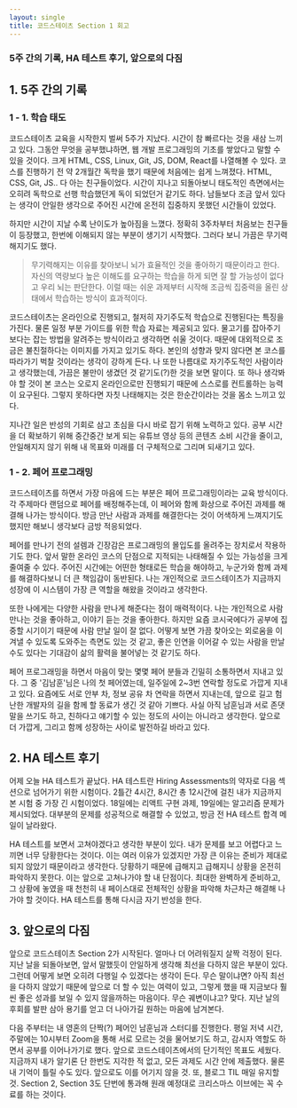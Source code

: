 ```yaml
---
layout: single
title: 코드스테이츠 Section 1 회고
---
```

### 5주 간의 기록, HA 테스트 후기, 앞으로의 다짐

## 1. 5주 간의 기록

### 1 - 1. 학습 태도

코드스테이츠 교육을 시작한지 벌써 5주가 지났다. 시간이 참 빠르다는 것을 새삼 느끼고 있다. 그동안 무엇을 공부했냐하면, 웹 개발 프로그래밍의 기초를 쌓았다고 말할 수 있을 것이다. 크게 HTML, CSS, Linux, Git, JS, DOM, React를 나열해볼 수 있다. 코스를 진행하기 전 약 2개월간 독학을 했기 때문에 처음에는 쉽게 느껴졌다. HTML, CSS, Git, JS.. 다 아는 친구들이었다. 시간이 지나고 되돌아보니 태도적인 측면에서는 오히려 독학으로 선행 학습했던게 독이 되었던거 같기도 하다. 남들보다 조금 앞서 있다는 생각이 안일한 생각으로 주어진 시간에 온전히 집중하지 못했던 시간들이 있었다. 

하지만 시간이 지날 수록 난이도가 높아짐을 느꼈다. 정확히 3주차부터 처음보는 친구들이 등장했고, 한번에 이해되지 않는 부분이 생기기 시작했다. 그러다 보니 가끔은 무기력해지기도 했다. 

> 무기력해지는 이유를 찾아보니 뇌가 효율적인 것을 좋아하기 때문이라고 한다. 자신의 역량보다 높은 이해도를 요구하는 학습을 하게 되면 잘 할 가능성이 없다고 우리 뇌는 판단한다. 이럴 때는 쉬운 과제부터 시작해 조금씩 집중력을 올린 상태에서 학습하는 방식이 효과적이다.

코드스테이츠는 온라인으로 진행되고, 철저히 자기주도적 학습으로 진행된다는 특징을 가진다. 물론 일정 부분 가이드를 위한 학습 자료는 제공되고 있다. 물고기를 잡아주기 보다는 잡는 방법을 알려주는 방식이라고 생각하면 쉬울 것이다. 때문에 대외적으로 조금은 불친절하다는 이미지를 가지고 있기도 하다. 본인의 성향과 맞지 않다면 본 코스를 따라가기 벅찰 것이라는 생각이 강하게 든다. 나 또한 나름대로 자기주도적인 사람이라고 생각했는데, 가끔은 불만이 생겼던 것 같기도(?)한 것을 보면 말이다. 또 하나 생각봐야 할 것이 본 코스는 오로지 온라인으로만 진행되기 때문에 스스로를 컨트롤하는 능력이 요구된다. 그렇지 못하다면 자칫 나태해지는 것은 한순간이라는 것을 몸소 느끼고 있다.

지나간 일은 반성의 기회로 삼고 초심을 다시 바로 잡기 위해 노력하고 있다. 공부 시간을 더 확보하기 위해 중간중간 보게 되는 유튜브 영상 등의 콘텐츠 소비 시간을 줄이고, 안일해지지 않기 위해 내 목표와 미래를 더 구체적으로 그리며 되새기고 있다.

### 1 - 2. 페어 프로그래밍

코드스테이츠를 하면서 가장 마음에 드는 부분은 페어 프로그래밍이라는 교육 방식이다. 각 주제마다 랜덤으로 페어를 배정해주는데, 이 페어와 함께 화상으로 주어진 과제를 해결해 나가는 방식이다. 방금 만난 사람과 과제를 해결한다는 것이 어색하게 느껴지기도 했지만 해보니 생각보다 금방 적응되었다. 

페어를 만나기 전의 설렘과 긴장감은 프로그래밍의 몰입도를 올려주는 장치로서 작용하기도 한다. 앞서 말한 온라인 코스의 단점으로 지적되는 나태해질 수 있는 가능성을 크게 줄여줄 수 있다. 주어진 시간에는 어떤한 형태로든 학습을 해야하고, 누군가와 함께 과제를 해결하다보니 더 큰 책임감이 동반된다. 나는 개인적으로 코드스테이츠가 지금까지 성장에 이 시스템이 가장 큰 역할을 해왔을 것이라고 생각한다. 

또한 나에게는 다양한 사람을 만나게 해준다는 점이 매력적이다. 나는 개인적으로 사람 만나는 것을 좋아하고, 이야기 듣는 것을 좋아한다. 하지만 요즘 코시국에다가 공부에 집중할 시기이기 때문에 사람 만날 일이 잘 없다. 어떻게 보면 가끔 찾아오는 외로움을 이겨낼 수 있도록 도와주는 측면도 있는 것 같고, 좋은 인연을 이어갈 수 있는 사람을 만날 수도 있다는 기대감이 삶의 활력을 불어넣는 것 같기도 하다. 

페어 프로그래밍을 하면서 마음이 맞는 몇몇 페어 분들과 긴밀히 소통하면서 지내고 있다. 그 중 '김남훈'님은 나의 첫 페어였는데, 일주일에 2~3번 연락할 정도로 가깝게 지내고 있다. 요즘에도 서로 안부 차, 정보 공유 차 연락을 하면서 지내는데, 앞으로 길고 험난한 개발자의 길을 함께 할 동료가 생긴 것 같아 기쁘다. 사실 아직 남훈님과 서로 존댓말을 쓰기도 하고, 친하다고 얘기할 수 있는 정도의 사이는 아니라고 생각한다. 앞으로 더 가깝게, 그리고 함께 성장하는 사이로 발전하길 바라고 있다. 

## 2. HA 테스트 후기

어제 오늘 HA 테스트가 끝났다. HA 테스트란 Hiring Assessments의 약자로 다음 섹션으로 넘어가기 위한 시험이다. 2틀간 4시간, 8시간 총 12시간에 걸친 내가 지금까지 본 시험 중 가장 긴 시험이었다. 18일에는 리액트 구현 과제, 19일에는 알고리즘 문제가 제시되었다. 대부분의 문제를 성공적으로 해결할 수 있었고, 방금 전 HA 테스트 합격 메일이 날라왔다.

HA 테스트를 보면서 고쳐야겠다고 생각한 부분이 있다. 내가 문제를 보고 어렵다고 느끼면 너무 당황한다는 것이다. 이는 여러 이유가 있겠지만 가장 큰 이유는 준비가 제대로 되지 않았기 때문이라고 생각한다. 당황하기 때문에 급해지고 급해지니 상황을 온전히 파악하지 못한다. 이는 앞으로 고쳐나가야 할 내 단점이다. 최대한 완벽하게 준비하고, 그 상황에 놓였을 때 천천히 내 페이스대로 전체적인 상황을 파악해 차근차근 해결해 나가야 할 것이다. HA 테스트를 통해 다시금 자기 반성을 한다.

## 3. 앞으로의 다짐

앞으로 코드스테이츠 Section 2가 시작된다. 얼마나 더 어려워질지 살짝 걱정이 된다. 지난 날을 되돌아보면, 앞서 말했듯이 안일하게 생각해 최선을 다하지 않은 부분이 있다. 그런데 어떻게 보면 오히려 다행일 수 있겠다는 생각이 든다. 무슨 말이냐면? 아직 최선을 다하지 않았기 때문에 앞으로 더 할 수 있는 여력이 있고, 그렇게 했을 때 지금보다 훨씬 좋은 성과를 보일 수 있지 않을까하는 마음이다. 무슨 궤변이냐고? 맞다. 지난 날의 후회를 발판 삼아 용기를 얻고 더 나아가길 원하는 마음에 남겨본다.

다음 주부터는 내 영혼의 단짝(?) 페어인 남훈님과 스터디를 진행한다. 평일 저녁 시간, 주말에는 10시부터 Zoom을 통해 서로 모르는 것을 물어보기도 하고, 감시자 역할도 하면서 공부를 이어나가기로 했다. 앞으로 코드스테이츠에서의 단기적인 목표도 세웠다. 지금까지 내가 알기론 단 한번도 지각한 적 없고, 모든 과제도 시간 안에 제출했다. 물론 내 기억이 틀릴 수도 있다. 앞으로도 이를 어기지 않을 것. 또, 블로그 TIL 매일 유지할 것. Section 2, Section 3도 단번에 통과해 원래 예정대로 크리스마스 이브에는 꼭 수료를 하는 것이다.

